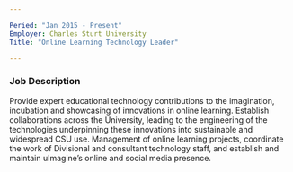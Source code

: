 ```yaml
---

Peried: "Jan 2015 - Present"
Employer: Charles Sturt University
Title: "Online Learning Technology Leader"

---
```


### Job Description

Provide expert educational technology contributions to the imagination, incubation and showcasing of innovations in online learning. Establish collaborations across the University, leading to the engineering of the technologies underpinning these innovations into sustainable and widespread CSU use. Management of online learning projects, coordinate the work of Divisional and consultant technology staff, and establish and maintain uImagine’s online and social media presence.